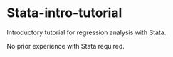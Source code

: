 # Stata-intro-tutorial
Introductory tutorial for regression analysis with Stata.

No prior experience with Stata required.
